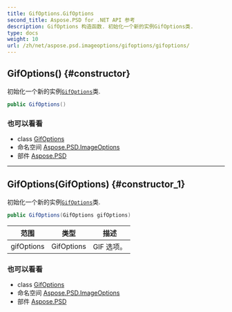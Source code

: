 ```yaml
---
title: GifOptions.GifOptions
second_title: Aspose.PSD for .NET API 参考
description: GifOptions 构造函数. 初始化一个新的实例GifOptions类.
type: docs
weight: 10
url: /zh/net/aspose.psd.imageoptions/gifoptions/gifoptions/
---
```

## GifOptions() {#constructor}

初始化一个新的实例[`GifOptions`](../)类.

```csharp
public GifOptions()
```

### 也可以看看

* class [GifOptions](../)
* 命名空间 [Aspose.PSD.ImageOptions](../../gifoptions/)
* 部件 [Aspose.PSD](../../../)

---

## GifOptions(GifOptions) {#constructor_1}

初始化一个新的实例[`GifOptions`](../)类.

```csharp
public GifOptions(GifOptions gifOptions)
```

| 范围 | 类型 | 描述 |
| --- | --- | --- |
| gifOptions | GifOptions | GIF 选项。 |

### 也可以看看

* class [GifOptions](../)
* 命名空间 [Aspose.PSD.ImageOptions](../../gifoptions/)
* 部件 [Aspose.PSD](../../../)


